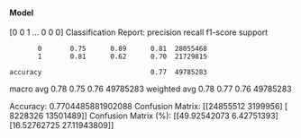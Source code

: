 #### Model
[0 0 1 ... 0 0 0]
Classification Report:
              precision    recall  f1-score   support

           0       0.75      0.89      0.81  28055468
           1       0.81      0.62      0.70  21729815

    accuracy                           0.77  49785283
   macro avg       0.78      0.75      0.76  49785283
weighted avg       0.78      0.77      0.76  49785283

Accuracy: 0.7704485881902088
Confusion Matrix:
[[24855512  3199956]
 [ 8228326 13501489]]
Confusion Matrix (%):
[[49.92542073  6.42751393]
 [16.52762725 27.11943809]]
